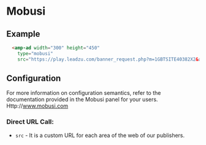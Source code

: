 <!---
Copyright 2017 The AMP HTML Authors. All Rights Reserved.

Licensed under the Apache License, Version 2.0 (the "License");
you may not use this file except in compliance with the License.
You may obtain a copy of the License at

      http://www.apache.org/licenses/LICENSE-2.0

Unless required by applicable law or agreed to in writing, software
distributed under the License is distributed on an "AS-IS" BASIS,
WITHOUT WARRANTIES OR CONDITIONS OF ANY KIND, either express or implied.
See the License for the specific language governing permissions and
limitations under the License.
-->

# Mobusi

## Example

```html
  <amp-ad width="300" height="450"
    type="mobusi"
    src="https://play.leadzu.com/banner_request.php?m=1GBTSITE40382X2&a=&idtm=300x450&lgid=324132413241234123">
```

## Configuration
For more information on configuration semantics, refer to the documentation 
provided in the Mobusi panel for your users. Http://www.mobusi.com

### Direct URL Call:
* `src` - It is a custom URL for each area of the web of our publishers.

